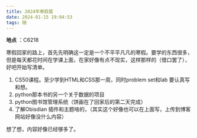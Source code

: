 ```yaml
---
title: 2024年寒假展
date: 2024-01-15 19:04:53
tags: 随
---
```


**地点** ：C6218

寒假回家的路上，首先先明确这一定是一个不平平凡凡的寒假。要学的东西很多，但是每天都花时间在学课上面，在家好像有点不现实，这样那样的（借口罢了），好吧开始写清单。

1. CS50课程。至少学到HTML和CSS那一周，同时problem set和lab 要认真写和想。
2. python那本书的另一个关于数据的项目
3. python图书馆管理系统（饼画在了回家后的第二天完成）
4. 了解Obisdian 插件和主题啥的，（其实这个好像也可以在上面写，上传到博客网站好像没什么内容）

想了想，内容好像已经够多了。
